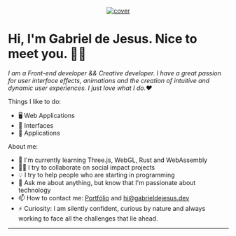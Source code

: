 <p align="center">
  <a href="gabrieldejesus.dev">
    <img src="https://i.ibb.co/x1h99Ws/cover.png" alt="cover" title="Gabriel de Jesus" border="0">
  </a>
</p>

# Hi, I'm Gabriel de Jesus. Nice to meet you. 👋🏾

*I am a Front-end developer && Creative developer. I have a great passion for user interface effects, animations and the creation of intuitive and dynamic user experiences. I just love what I do.❤️*

<!-- ![GitHub Stats](https://github-readme-stats.anuraghazra1.vercel.app/api?username=gabrieldejesus&show_icons=true&hide_border=true) -->

Things I like to do:

- 🖥 Web Applications
- 🎨 Interfaces
- 📱 Applications

About me:

- 🌱 I'm currently learning Three.js, WebGL, Rust and WebAssembly
- ✊🏽 I try to collaborate on social impact projects
- 💡 I try to help people who are starting in programming
- 💬 Ask me about anything, but know that I'm passionate about technology
- 📫 How to contact me: [Portfólio](http://gabrieldejesus.dev) and hi@gabrieldejesus.dev
- ⚡ Curiosity: I am silently confident, curious by nature and always working to face all the challenges that lie ahead.

---
